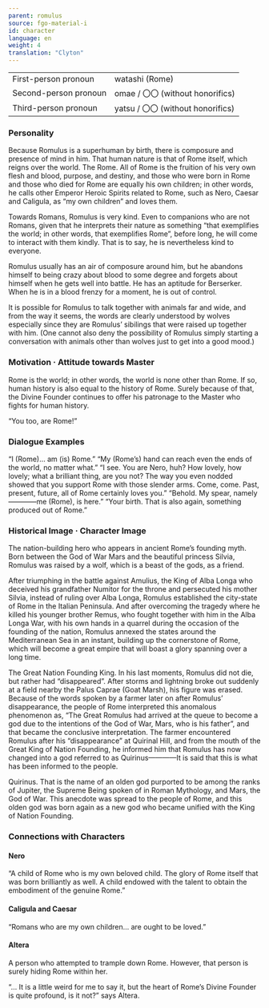 ```yaml
---
parent: romulus
source: fgo-material-i
id: character
language: en
weight: 4
translation: "Clyton"
---
```


<table>
  <tr><td>First-person pronoun</td><td>watashi (Rome)</td></tr>
  <tr><td>Second-person pronoun</td><td>omae / 〇〇 (without honorifics)</td></tr>
  <tr><td>Third-person pronoun</td><td>yatsu / 〇〇 (without honorifics)</td></tr>
</table>

### Personality

Because Romulus is a superhuman by birth, there is composure and presence of mind in him. That human nature is that of Rome itself, which reigns over the world. The Rome. All of Rome is the fruition of his very own flesh and blood, purpose, and destiny, and those who were born in Rome and those who died for Rome are equally his own children; in other words, he calls other Emperor Heroic Spirits related to Rome, such as Nero, Caesar and Caligula, as “my own children” and loves them.

Towards Romans, Romulus is very kind. Even to companions who are not Romans, given that he interprets their nature as something “that exemplifies the world; in other words, that exemplifies Rome”, before long, he will come to interact with them kindly. That is to say, he is nevertheless kind to everyone.

Romulus usually has an air of composure around him, but he abandons himself to being crazy about blood to some degree and forgets about himself when he gets well into battle. He has an aptitude for Berserker. When he is in a blood frenzy for a moment, he is out of control.

It is possible for Romulus to talk together with animals far and wide, and from the way it seems, the words are clearly understood by wolves especially since they are Romulus’ sibilings that were raised up together with him. (One cannot also deny the possibility of Romulus simply starting a conversation with animals other than wolves just to get into a good mood.)

### Motivation · Attitude towards Master

Rome is the world; in other words, the world is none other than Rome. If so, human history is also equal to the history of Rome. Surely because of that, the Divine Founder continues to offer his patronage to the Master who fights for human history.

“You too, are Rome!”

### Dialogue Examples

“I (Rome)… am (is) Rome.”
“My (Rome’s) hand can reach even the ends of the world, no matter what.”
“I see. You are Nero, huh? How lovely, how lovely; what a brilliant thing, are you not? The way you even nodded showed that you support Rome with those slender arms. Come, come. Past, present, future, all of Rome certainly loves you.”
“Behold. My spear, namely————me (Rome), is here.”
“Your birth. That is also again, something produced out of Rome.”

### Historical Image · Character Image

The nation-building hero who appears in ancient Rome’s founding myth. Born between the God of War Mars and the beautiful princess Silvia, Romulus was raised by a wolf, which is a beast of the gods, as a friend.

After triumphing in the battle against Amulius, the King of Alba Longa who deceived his grandfather Numitor for the throne and persecuted his mother Silvia, instead of ruling over Alba Longa, Romulus established the city-state of Rome in the Italian Peninsula. And after overcoming the tragedy where he killed his younger brother Remus, who fought together with him in the Alba Longa War, with his own hands in a quarrel during the occasion of the founding of the nation, Romulus annexed the states around the Mediterranean Sea in an instant, building up the cornerstone of Rome, which will become a great empire that will boast a glory spanning over a long time.

The Great Nation Founding King. In his last moments, Romulus did not die, but rather had “disappeared”. After storms and lightning broke out suddenly at a field nearby the Palus Caprae (Goat Marsh), his figure was erased. Because of the words spoken by a farmer later on after Romulus’ disappearance, the people of Rome interpreted this anomalous phenomenon as, “The Great Romulus had arrived at the queue to become a god due to the intentions of the God of War, Mars, who is his father”, and that became the conclusive interpretation. The farmer encountered Romulus after his “disappearance” at Quirinal Hill, and from the mouth of the Great King of Nation Founding, he informed him that Romulus has now changed into a god referred to as Quirinus————It is said that this is what has been informed to the people.

Quirinus. That is the name of an olden god purported to be among the ranks of Jupiter, the Supreme Being spoken of in Roman Mythology, and Mars, the God of War. This anecdote was spread to the people of Rome, and this olden god was born again as a new god who became unified with the King of Nation Founding.

### Connections with Characters

#### Nero

“A child of Rome who is my own beloved child. The glory of Rome itself that was born brilliantly as well. A child endowed with the talent to obtain the embodiment of the genuine Rome.”

#### Caligula and Caesar

“Romans who are my own children… are ought to be loved.”

#### Altera

A person who attempted to trample down Rome. However, that person is surely hiding Rome within her.

“… It is a little weird for me to say it, but the heart of Rome’s Divine Founder is quite profound, is it not?” says Altera.
